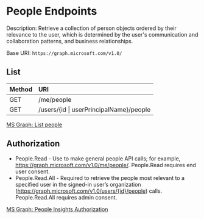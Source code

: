 # People Endpoints
Description: Retrieve a collection of person objects ordered by their relevance to the user, which is determined by the user's communication and collaboration patterns, and business relationships.  

Base URI: ```https://graph.microsoft.com/v1.0/```

## List
| Method   | URI |
| :------- | :------- |
| GET      | /me/people    |
| GET      | /users/{id \| userPrincipalName}/people |

[MS Graph: List people](https://learn.microsoft.com/en-us/graph/api/user-list-people?view=graph-rest-1.0&tabs=http)

## Authorization
- People.Read - Use to make general people API calls; for example, https://graph.microsoft.com/v1.0/me/people/. People.Read requires end user consent.
- People.Read.All - Required to retrieve the people most relevant to a specified user in the signed-in user’s organization (https://graph.microsoft.com/v1.0/users/{id}/people) calls. People.Read.All requires admin consent.

[MS Graph: People Insights Authorization](https://learn.microsoft.com/en-us/graph/people-insights-overview#authorization)
